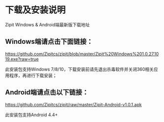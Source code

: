 # 下载及安装说明
Zipit Windows &amp; Android端最新版下载地址

## Windows端请点击下面链接：

https://github.com/Zipitcs/zipit/blob/master/Zipit%20Windows%201.0.27.1019.exe?raw=true

此安装包支持Windows 7/8/10，下载安装前请先退出杀毒软件并关闭360相关应用程序，再进行下载安装；

## Android端请点击以下链接：

https://github.com/Zipitcs/zipit/raw/master/Zipit-Android-v1.0.1.apk

此安装包支持Android 4.4+
